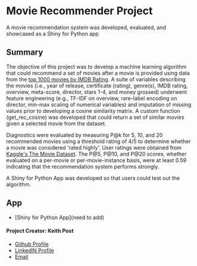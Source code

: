 # **Movie Recommender Project**
A movie recommendation system was developed, evaluated, and showcased as a Shiny for Python app 

## Summary
The objective of this project was to develop a machine learning algorithm that could recommend a set of movies after a movie is provided using data from the [top 1000 movies by IMDB Rating](https://www.kaggle.com/datasets/harshitshankhdhar/imdb-dataset-of-top-1000-movies-and-tv-shows). A suite of variables describing the movies (i.e., year of release, certificate (rating), genre(s), IMDB rating, overview, meta-score, director, stars 1-4, and money grossed) underwent feature engineering (e.g., TF-IDF on overview, rare-label encoding on director, min-max scaling of numerical variables) and imputation of missing values prior to developing a cosine similarity matrix. A custom function (get_rec_cosine) was developed that could return a set of similar movies given a selected movie from the dataset.

Diagnostics were evaluated by measuring P@k for 5, 10, and 20 recommended movies using a threshold rating of 4/5 to determine whether a movie was considered 'rated highly'. User ratings were obtained from [Kaggle's The Movie Dataset](https://www.kaggle.com/datasets/rounakbanik/the-movies-dataset). The P@5, P@10, and P@20 scores, whether evaluated on a per-movie or per-movie-instance basis, were at least 0.59 indicating that the recommendation system performs strongly.

A Shiny for Python App was developed so that users could test out the algorithm.


## App
+ [Shiny for Python App](need to add) 

#### **Project Creator: Keith Post**
+ [Github Profile](https://github.com/kpost34) 
+ [LinkedIN Profile](https://www.linkedin.com/in/keith-post/)
+ [Email](mailto:keithhpost@gmail.com)